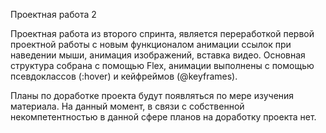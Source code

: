 Проектная работа 2

Проектная работа из второго спринта, является переработкой первой проектной работы с новым функционалом анимации ссылок при наведении мыши, анимация изображений, вставка видео. Основная структура собрана с помощью Flex, анимации выполнены с помощью псевдоклассов (:hover) и кейфреймов (@keyframes).

Планы по доработке проекта будут появляться по мере изучения материала. На данный момент, в связи с собственной некомпетентностью в данной сфере планов на доработку проекта нет.
